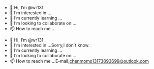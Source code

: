 - 👋 Hi, I’m @wr131
- 👀 I’m interested in ...
- 🌱 I’m currently learning ...
- 💞️ I’m looking to collaborate on ...
- 📫 How to reach me ...

<!---
wr131/wr131 is a ✨ special ✨ repository because its `README.md` (this file) appears on your GitHub profile.
You can click the Preview link to take a look at your changes.
--->
- 👋 Hi, I’m @wr131
- 👀 I’m interested in ...Sorry,I don`t know.
- 🌱 I’m currently learning ...
- 💞️ I’m looking to collaborate on ...
- 📫 How to reach me ...E-mail;chenmomo13173893699@outlook.com
